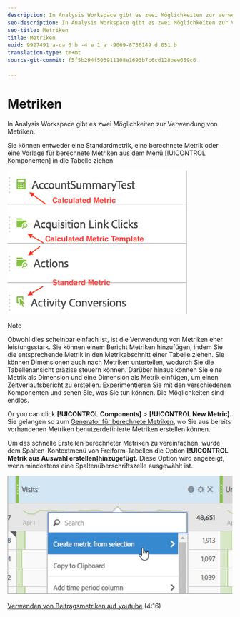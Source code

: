 ```yaml
---
description: In Analysis Workspace gibt es zwei Möglichkeiten zur Verwendung von Metriken.
seo-description: In Analysis Workspace gibt es zwei Möglichkeiten zur Verwendung von Metriken.
seo-title: Metriken
title: Metriken
uuid: 9927491 a-ca 0 b -4 e 1 a -9069-8736149 d 051 b
translation-type: tm+mt
source-git-commit: f5f5b294f503911108e1693b7c6cd128bee659c6

---
```



# Metriken

In Analysis Workspace gibt es zwei Möglichkeiten zur Verwendung von Metriken.

Sie können entweder eine Standardmetrik, eine berechnete Metrik oder eine Vorlage für berechnete Metriken aus dem Menü [!UICONTROL Komponenten] in die Tabelle ziehen:

![](assets/metrics_icons.png)

>[!NOTE]
>
>Obwohl dies scheinbar einfach ist, ist die Verwendung von Metriken eher leistungsstark. Sie können einem Bericht Metriken hinzufügen, indem Sie die entsprechende Metrik in den Metrikabschnitt einer Tabelle ziehen. Sie können Dimensionen auch nach Metriken unterteilen, wodurch Sie die Tabellenansicht präzise steuern können. Darüber hinaus können Sie eine Metrik als Dimension und eine Dimension als Metrik einfügen, um einen Zeitverlaufsbericht zu erstellen. Experimentieren Sie mit den verschiedenen Komponenten und sehen Sie, was Sie tun können. Die Möglichkeiten sind endlos.

Or you can click **[!UICONTROL Components]** &gt; **[!UICONTROL New Metric]**. Sie gelangen so zum [Generator für berechnete Metriken](https://marketing.adobe.com/resources/help/en_US/analytics/calcmetrics/), wo Sie aus bereits vorhandenen Metriken benutzerdefinierte Metriken erstellen können.

Um das schnelle Erstellen berechneter Metriken zu vereinfachen, wurde dem Spalten-Kontextmenü von Freiform-Tabellen die Option **[!UICONTROL Metrik aus Auswahl erstellen]hinzugefügt.** Diese Option wird angezeigt, wenn mindestens eine Spaltenüberschriftszelle ausgewählt ist.

![](assets/calc_metrics.png)

[Verwenden von Beitragsmetriken auf youtube](https://www.youtube.com/watch?v=ngmJHcg65o8&list=PL2tCx83mn7GuNnQdYGOtlyCu0V5mEZ8sS&index=32) (4:16)
